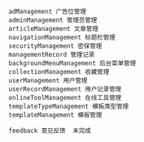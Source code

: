 
    adManagement 广告位管理
    adminManagement 管理员管理
    articleManagement 文章管理
    navigationManagement 标题栏管理
    securityManagement 密保管理
    managementRecord 管理记录
    backgroundMenuManagement 后台菜单管理
    collectionManagement 收藏管理
    userManagement 用户管理
    userRecordManagement 用户记录管理
    onlineToolManagement 在线工具管理
    templateTypeManagement 模板类型管理
    templateManagement 模板管理

    feedback 意见反馈  未完成
